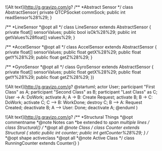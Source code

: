 ![Alt text](http://g.gravizo.com/g?
/**
*Abstract Sensor
*/
class AbstractSensor{
	private QTCPSocket commSock;
    public int readSensor%28%29;
}

/**
*LineSensor
*@opt all
*/
class LineSensor extends AbstractSensor {
        private float[] sensorValues;
        public bool isOk%28%29;
        public int getValues%28float[] values%29;
}

/**
*AccelSensor
*@opt all
*/
class AccelSensor extends AbstractSensor {
        private float[] sensorValues;
        public float getX%28%29;
        public float getY%28%29;
        public float getZ%28%29;
}

/**
*GyroSensor
*@opt all
*/
class GyroSensor extends AbstractSensor {
        private float[] sensorValues;
        public float getX%28%29;
        public float getY%28%29;
        public float getZ%28%29;
})

![Alt text](http://g.gravizo.com/g?
@startuml;
actor User;
participant "First Class" as A;
participant "Second Class" as B;
participant "Last Class" as C;
User -> A: DoWork;
activate A;
A -> B: Create Request;
activate B;
B -> C: DoWork;
activate C;
C --> B: WorkDone;
destroy C;
B --> A: Request Created;
deactivate B;
A --> User: Done;
deactivate A;
@enduml
)

![Alt text](http://g.gravizo.com/g?
/**
*Structural Things
*@opt commentname
*@note Notes can
*be extended to
*span multiple lines
*/
class Structural{}
/**
*@opt all
*@note Class
*/
class Counter extends Structural {
        static public int counter;
        public int getCounter%28%29;
}
/**
*@opt shape activeclass
*@opt all
*@note Active Class
*/
class RunningCounter extends Counter{}
)
